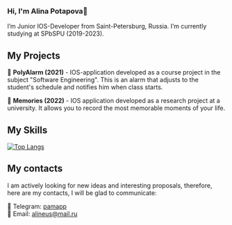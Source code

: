 ### Hi, I'm Alina Potapova👋

I’m Junior IOS-Developer from Saint-Petersburg, Russia. I’m currently studying at SPbSPU (2019-2023).

<h2>My Projects</h2>

🔹 **PolyAlarm (2021)** - IOS-application developed as a course project in the subject "Software Engineering". This is an alarm that adjusts to the student's schedule and notifies him when class starts.

🔹 **Memories (2022)** - IOS application developed as a research project at a university. It allows you to record the most memorable moments of your life.

<h2>My Skills</h2>

[![Top Langs](https://github-readme-stats.vercel.app/api/top-langs/?username=pamapp&layout=compact&theme=github_dark&langs_count=3&custom_title=Languages&hide=C)](https://github.com/anuraghazra/github-readme-stats)

<h2>My contacts</h2>

I am actively looking for new ideas and interesting proposals, therefore, here are my contacts, I will be glad to communicate:

🔹 Telegram: <a href="https://t.me/pamapp">pamapp</a><br>
🔹 Email: <a href="mailto:alineus@mail.ru">alineus@mail.ru</a>

